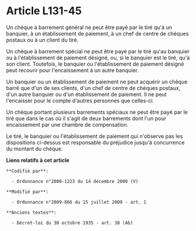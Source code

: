 # Article L131-45

Un chèque à barrement général ne peut être payé par le tiré qu'à un banquier, à un établissement de paiement, à un chef de
centre de chèques postaux ou à un client du tiré. 

Un chèque à barrement spécial ne peut être payé par le tiré qu'au banquier ou à l'établissement de paiement désigné, ou, si
le banquier est le tiré, qu'à son client. Toutefois, le banquier ou l'établissement de paiement désigné peut recourir pour
l'encaissement à un autre banquier. 

Un banquier ou un établissement de paiement ne peut acquérir un chèque barré que d'un de ses clients, d'un chef de centre de
chèques postaux, d'un autre banquier ou d'un établissement de paiement. Il ne peut l'encaisser pour le compte d'autres
personnes que celles-ci. 

Un chèque portant plusieurs barrements spéciaux ne peut être payé par le tiré que dans le cas où il s'agit de deux barrements
dont l'un pour encaissement par une chambre de compensation. 

Le tiré, le banquier ou l'établissement de paiement qui n'observe pas les dispositions ci-dessus est responsable du préjudice
jusqu'à concurrence du montant du chèque.

**Liens relatifs à cet article**

	**Codifié par**:

	  - Ordonnance n°2000-1223 du 14 décembre 2000 (V)

	**Modifié par**:

	  - Ordonnance n°2009-866 du 15 juillet 2009 - art. 1

	**Anciens textes**:

	  - Décret-loi du 30 octobre 1935 - art. 38 (Ab)
